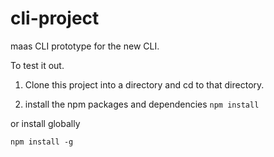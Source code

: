 # cli-project
maas CLI prototype for the new CLI.

To test it out.
1. Clone this project into a directory and cd to that directory.

2. install the npm packages and dependencies
`npm install`

or
install globally

`npm install -g`

